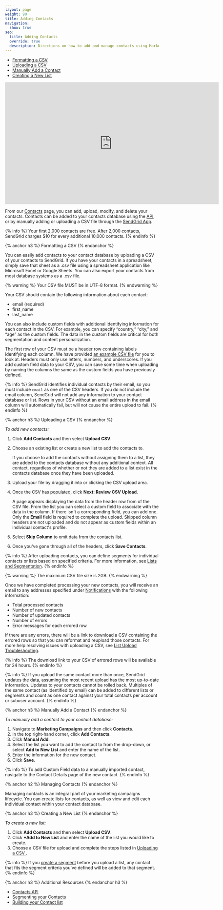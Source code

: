 ```yaml
---
layout: page
weight: 90
title: Adding Contacts
navigation:
  show: true
seo:
  title: Adding Contacts
  override: true
  description: Directions on how to add and manage contacts using Marketing Campaigns
---
```

* [Formatting a CSV](#-Formatting-a-CSV)
* [Uploading a CSV](#-Uploading-a-CSV)
* [Manually Add a Contact](#-Manually-Add-a-Contact)
* [Creating a New List](#-Creating-a-New-List)  

<iframe src="https://player.vimeo.com/video/121404093" width="700" height="400" frameborder="0" webkitallowfullscreen mozallowfullscreen allowfullscreen></iframe>


From our [Contacts]({{site.marketing_campaigns_url}}/contacts) page, you can add, upload, modify, and delete your contacts. Contacts can be added to your contacts database using the [API](https://sendgrid.com/docs/API_Reference/api_v3.html), or by  manually adding or uploading a CSV file through the [SendGrid App](https://app.sendgrid.com/).

{% info %}
Your first 2,000 contacts are free. After 2,000 contacts, SendGrid charges $10 for every additional 10,000 contacts.
{% endinfo %}

{% anchor h3 %}
Formatting a CSV
{% endanchor %}

You can easily add contacts to your contact database by uploading a CSV of your contacts to SendGrid. If you have your contacts in a spreadsheet, simply save that sheet as a .csv file using a spreadsheet application like Microsoft Excel or Google Sheets. You can also export your contacts from most database systems as a .csv file.

{% warning %}
Your CSV file MUST be in UTF-8 format.
{% endwarning %}

Your CSV should contain the following information about each contact:

* email (required)
* first_name
* last_name

You can also include custom fields with additional identifying information for each contact in the CSV. For example, you can specify “country,” “city,” and “age” as the custom fields. The data in the custom fields are critical for both segmentation and content personalization.

The first row of your CSV must be a header row containing labels identifying each column. We have provided [an example CSV file]({{root_url}}/assets/example.csv) for you to look at. Headers must only use letters, numbers, and underscores. If you add custom field data to your CSV, you can save some time when uploading by naming the columns the same as the custom fields you have previously defined.

{% info %}
SendGrid identifies individual contacts by their email, so you must include ```email``` as one of the CSV headers. If you do not include the email column, SendGrid will not add any information to your contact database or list. Rows in your CSV without an email address in the email column will automatically fail, but will not cause the entire upload to fail.
{% endinfo %}

{% anchor h3 %}
Uploading a CSV
{% endanchor %}

*To add new contacts:*

1. Click **Add Contacts** and then select **Upload CSV**.
1. Choose an existing list or create a new list to add the contacts to.

    If you choose to add the contacts without assigning them to a list, they are added to the contacts database without any additional context. All contact, regardless of whether or not they are added to a list exist in the contacts database once they have been uploaded. 

1. Upload your file by dragging it into or clicking the CSV upload area.
1. Once the CSV has populated, click **Next: Review CSV Upload**.

   A page appears displaying the data from the header row from of the CSV file. From the list you can select a custom field to associate with the data in the column. If there isn't a corresponding field, you can add one. Only the **Email** field is required to complete the upload. Skipped column headers are not uploaded and do not appear as custom fields within an individual contact's profile.

1. Select **Skip Column** to omit data from the contacts list.
1. Once you've gone through all of the headers, click **Save Contacts**.

{% info %}
After uploading contacts, you can define segments for individual contacts or lists based on specified criteria. For more information, see [Lists and Segmentation](https://sendgrid.com/docs/User_Guide/Marketing_Campaigns/lists.html).
{% endinfo %}

{% warning %}
   The maximum CSV file size is 2GB.
{% endwarning %}

Once we have completed processing your new contacts, you will receive an email to any addresses specified under [Notifications](https://sendgrid.com/marketing_campaigns/ui/notifications) with the following information:

* Total processed contacts
* Number of new contacts
* Number of updated contacts
* Number of errors
* Error messages for each errored row

If there are any errors, there will be a link to download a CSV containing the errored rows so that you can reformat and reupload those contacts. For more help resolving issues with uploading a CSV, see [List Upload Troubleshooting](https://sendgrid.com/docs/Classroom/Troubleshooting/Authentication/list_upload_troubleshooting.html).

{% info %}
The download link to your CSV of errored rows will be available for 24 hours.
{% endinfo %}

{% info %}
If you upload the same contact more than once, SendGrid updates the data, assuming the most recent upload has the most up-to-date information. Updates to your contacts cannot be rolled back. Multiples of the same contact (as identified by email) can be added to different lists or segments and count as one contact against your total contacts per account or subuser account.
{% endinfo %}

{% anchor h3 %}
Manually Add a Contact
{% endanchor %}

*To manually add a contact to your contact database:*

1. Navigate to **Marketing Campaigns** and then click **Contacts**.
1. In the top right-hand corner, click **Add Contacts**.
1. Click **Manual Add**.
1. Select the list you want to add the contact to from the drop-down, or select **Add to New List** and enter the name of the list.
1. Enter the information for the new contact.
1. Click **Save**.

{% info %}
To add Custom Field data to a manually imported contact, navigate to the Contact Details page of the new contact. 
{% endinfo %}

{% anchor h2 %}
Managing Contacts
{% endanchor %}

Managing contacts is an integral part of your marketing campaigns lifecycle. You can create lists for contacts, as well as view and edit each individual contact within your contact database.

{% anchor h3 %}
Creating a New List
{% endanchor %}

*To create a new list:*

1. Click **Add Contacts** and then select **Upload CSV**.
1. Click **+Add to New List** and enter the name of the list you would like to create.
1. Choose a CSV file for upload and complete the steps listed in [Uploading a CSV ](#-Uploading-a-CSV).

{% info %}
If you [create a segment]({{root_url}}/User_Guide/Marketing_Campaigns/lists.html#-Create-a-Segment) before you upload a list, any contact that fits the segment criteria you've defined will be added to that segment.
{% endinfo %}

{% anchor h3 %}
Additional Resources
{% endanchor h3 %}

- [Contacts API](https://sendgrid.com/docs/API_Reference/Web_API_v3/Marketing_Campaigns/contactdb.html)
- [Segmenting your Contacts](https://sendgrid.com/docs/User_Guide/Marketing_Campaigns/lists.html)
- [Building your Contact list](https://sendgrid.com/docs/User_Guide/Marketing_Campaigns/Managing_Contacts/build_contact_list.html)
